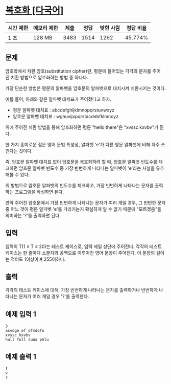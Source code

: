 # [복호화 [다국어]](https://www.acmicpc.net/problem/9046)

| 시간 제한 | 메모리 제한 | 제출 | 정답 | 맞힌 사람 | 정답 비율 |
| --- | --- | --- | --- | --- | --- |
| 1 초 | 128 MB | 3483 | 1514 | 1262 | 45.774% |

## 문제

암호학에서 치환 암호(substitution cipher)란, 평문에 들어있는 각각의 문자를 주어진 치환 방법으로 암호화하는 방법 중 하나다.

가장 단순한 방법은 평문의 알파벳을 암호문의 알파벳으로 대치시켜 치환시키는 것이다.

예를 들어, 아래와 같은 알파벳 대치표가 주어졌다고 하자.

- 평문 알파벳 대치표 : abcdefghijklmnopqrstuvwxyz
- 암호문 알파벳 대치표 : wghuvijxpqrstacdebfklmnoyz

위에 주어진 치환 방법을 통해 암호화하면 평문 "hello there"은 "xvssc kxvbv"가 된다.

한 가지 흥미로운 점은 영어 문법 특성상, 알파벳 'e'가 다른 영문 알파벳에 비해 자주 쓰인다는 것이다.

즉, 암호문 알파벳 대치표 없이 암호문을 복호화하려 할 때, 암호문 알파벳 빈도수를 체크하면 암호문 알파벳 빈도수 중 가장 빈번하게 나타나는 알파벳이 'e'라는 사실을 유추해볼 수 있다.

위 방법으로 암호문 알파벳의 빈도수를 체크하고, 가장 빈번하게 나타나는 문자를 출력하는 프로그램을 작성하면 된다.

만약 주어진 암호문에서 가장 빈번하게 나타나는 문자가 여러 개일 경우, 그 빈번한 문자 중 어느 것이 평문 알파벳 'e'를 가리키는지 확실하게 알 수 없기 때문에 "모르겠음"을 의미하는 '?'를 출력하면 된다.

## 입력

입력의 T(1 ≤ T ≤ 20)는 테스트 케이스로, 입력 제일 상단에 주어진다. 각각의 테스트 케이스는 한 줄마다 소문자와 공백으로 이루어진 영어 문장이 주어진다. 이 문장의 길이는 적어도 1이상이며 255이하다.

## 출력

각각의 테스트 케이스에 대해, 가장 빈번하게 나타나는 문자를 출력하거나 빈번하게 나타나는 문자가 여러 개일 경우 '?'를 출력한다.

## 예제 입력 1

```
3
asvdge ef ofmdofn
xvssc kxvbv
hull full suua pmlu

```

## 예제 출력 1

```
f
v
?
```
